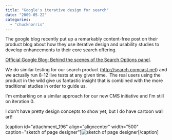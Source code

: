 ```yaml
---
title: "Google's iterative design for search"
date: "2009-05-22"
categories: 
  - "chucknorris"
---
```


The google blog recently put up a remarkably content-free post on their product blog about how they use iterative design and usability studies to develop enhancements to their core search offering.

[Official Google Blog: Behind the scenes of the Search Options panel](http://googleblog.blogspot.com/2009/05/behind-scenes-of-search-options-panel.html).

We do similar testing for our search product (http://search.comcast.net) and we actually run 8-12 live tests at any given time.  The real users using the product in the wild give us fantastic insight that is combined with the more traditional studies in order to guide us.

I'm embarking on a similar approach for our new CMS initiative and I'm still on iteration 0.

I don't have pretty design concepts to show yet, but I do have cartoon wall art!

\[caption id="attachment\_196" align="aligncenter" width="500" caption="sketch of page designer"\]![sketch of page designer](/assets/posts/images/build-a-page-sketch1.jpg "build-a-page-sketch1")\[/caption\]
